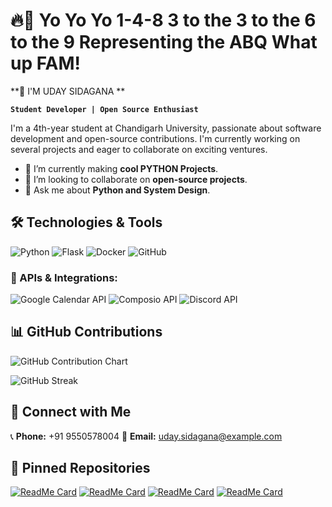 # 🔥🎤 Yo Yo Yo 1-4-8 3 to the 3 to the 6 to the 9 Representing the ABQ What up FAM! 
**🙌 I'M UDAY SIDAGANA **

**`Student Developer | Open Source Enthusiast`**

I'm a 4th-year student at Chandigarh University, passionate about software development and open-source contributions. I'm currently working on several projects and eager to collaborate on exciting ventures.

- 🌱 I’m currently making **cool PYTHON Projects**.
- 👯 I’m looking to collaborate on **open-source projects**.
- 💬 Ask me about **Python and System Design**.

## 🛠️ Technologies & Tools

![Python](https://img.shields.io/badge/Python-3776AB?style=for-the-badge&logo=python&logoColor=white)
![Flask](https://img.shields.io/badge/Flask-000000?style=for-the-badge&logo=flask&logoColor=white)
![Docker](https://img.shields.io/badge/Docker-2496ED?style=for-the-badge&logo=docker&logoColor=white)
![GitHub](https://img.shields.io/badge/GitHub-181717?style=for-the-badge&logo=github&logoColor=white)

### 📡 APIs & Integrations:
![Google Calendar API](https://img.shields.io/badge/Google_Calendar-4285F4?style=for-the-badge&logo=google-calendar&logoColor=white)
![Composio API](https://img.shields.io/badge/Composio_API-1D4ED8?style=for-the-badge&logo=api&logoColor=white)
![Discord API](https://img.shields.io/badge/Discord_Bots-5865F2?style=for-the-badge&logo=discord&logoColor=white)


## 📊 GitHub Contributions

![GitHub Contribution Chart](https://github-readme-activity-graph.vercel.app/graph?username=Uday-sidagana&theme=radical)

![GitHub Streak](https://github-readme-streak-stats.herokuapp.com/?user=Uday-sidagana&theme=radical&hide_border=true)


## 🔗 Connect with Me

📞 **Phone:** +91 9550578004 
📧 **Email:** [uday.sidagana@example.com](mailto:uday.sidgana@example.com)

## 📌 Pinned Repositories

[![ReadMe Card](https://github-readme-stats.vercel.app/api/pin/?username=Uday-sidagana&repo=DiscordCalendar&theme=radical)](https://github.com/Uday-sidagana/DiscordCalendar)
[![ReadMe Card](https://github-readme-stats.vercel.app/api/pin/?username=Uday-sidagana&repo=Panda-TheAssistant&theme=radical)](https://github.com/Uday-sidagana/Panda-TheAssistant)
[![ReadMe Card](https://github-readme-stats.vercel.app/api/pin/?username=Uday-sidagana&repo=Flask-AI-App&theme=radical)](https://github.com/Uday-sidagana/Flask-AI-App)
[![ReadMe Card](https://github-readme-stats.vercel.app/api/pin/?username=Uday-sidagana&repo=FitnessApp&theme=radical)](https://github.com/Uday-sidagana/FitnessApp)
